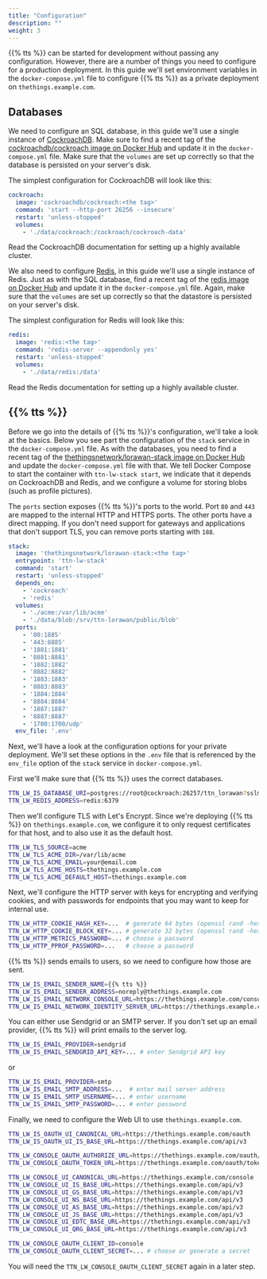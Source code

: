 ```yaml
---
title: "Configuration"
description: ""
weight: 3
---
```


{{% tts %}} can be started for development without passing any configuration. However, there are a number of things you need to configure for a production deployment. In this guide we'll set environment variables in the `docker-compose.yml` file to configure {{% tts %}} as a private deployment on `thethings.example.com`.

## Databases

We need to configure an SQL database, in this guide we'll use a single instance of [CockroachDB](https://www.cockroachlabs.com/). Make sure to find a recent tag of the [cockroachdb/cockroach image on Docker Hub](https://hub.docker.com/r/cockroachdb/cockroach/tags) and update it in the `docker-compose.yml` file. Make sure that the `volumes` are set up correctly so that the database is persisted on your server's disk.

The simplest configuration for CockroachDB will look like this:

```yaml
cockroach:
  image: 'cockroachdb/cockroach:<the tag>'
  command: 'start --http-port 26256 --insecure'
  restart: 'unless-stopped'
  volumes:
    - './data/cockroach:/cockroach/cockroach-data'
```

Read the CockroachDB documentation for setting up a highly available cluster.

We also need to configure [Redis](https://redis.io/), in this guide we'll use a single instance of Redis. Just as with the SQL database, find a recent tag of the [redis image on Docker Hub](https://hub.docker.com/_/redis?tab=tags) and update it in the `docker-compose.yml` file. Again, make sure that the `volumes` are set up correctly so that the datastore is persisted on your server's disk.

The simplest configuration for Redis will look like this:

```yaml
redis:
  image: 'redis:<the tag>'
  command: 'redis-server --appendonly yes'
  restart: 'unless-stopped'
  volumes:
    - './data/redis:/data'
```

Read the Redis documentation for setting up a highly available cluster.

## {{% tts %}}

Before we go into the details of {{% tts %}}'s configuration, we'll take a look at the basics. Below you see part the configuration of the `stack` service in the `docker-compose.yml` file. As with the databases, you need to find a recent tag of the [thethingsnetwork/lorawan-stack image on Docker Hub](https://hub.docker.com/r/thethingsnetwork/lorawan-stack/tags) and update the `docker-compose.yml` file with that. We tell Docker Compose to start the container with `ttn-lw-stack start`, we indicate that it depends on CockroachDB and Redis, and we configure a volume for storing blobs (such as profile pictures).

The `ports` section exposes {{% tts %}}'s ports to the world. Port `80` and `443` are mapped to the internal HTTP and HTTPS ports. The other ports have a direct mapping. If you don't need support for gateways and applications that don't support TLS, you can remove ports starting with `188`.

```yaml
stack:
  image: 'thethingsnetwork/lorawan-stack:<the tag>'
  entrypoint: 'ttn-lw-stack'
  command: 'start'
  restart: 'unless-stopped'
  depends_on:
    - 'cockroach'
    - 'redis'
  volumes:
    - './acme:/var/lib/acme'
    - './data/blob:/srv/ttn-lorawan/public/blob'
  ports:
    - '80:1885'
    - '443:8885'
    - '1881:1881'
    - '8881:8881'
    - '1882:1882'
    - '8882:8882'
    - '1883:1883'
    - '8883:8883'
    - '1884:1884'
    - '8884:8884'
    - '1887:1887'
    - '8887:8887'
    - '1700:1700/udp'
  env_file: '.env'
```

Next, we'll have a look at the configuration options for your private deployment. We'll set these options in the `.env` file that is referenced by the `env_file` option of the `stack` service in `docker-compose.yml`.

First we'll make sure that {{% tts %}} uses the correct databases.

```bash
TTN_LW_IS_DATABASE_URI=postgres://root@cockroach:26257/ttn_lorawan?sslmode=disable
TTN_LW_REDIS_ADDRESS=redis:6379
```

Then we'll configure TLS with Let's Encrypt. Since we're deploying {{% tts %}} on `thethings.example.com`, we configure it to only request certificates for that host, and to also use it as the default host.

```bash
TTN_LW_TLS_SOURCE=acme
TTN_LW_TLS_ACME_DIR=/var/lib/acme
TTN_LW_TLS_ACME_EMAIL=your@email.com
TTN_LW_TLS_ACME_HOSTS=thethings.example.com
TTN_LW_TLS_ACME_DEFAULT_HOST=thethings.example.com
```

Next, we'll configure the HTTP server with keys for encrypting and verifying cookies, and with passwords for endpoints that you may want to keep for internal use.

```bash
TTN_LW_HTTP_COOKIE_HASH_KEY=...  # generate 64 bytes (openssl rand -hex 64)
TTN_LW_HTTP_COOKIE_BLOCK_KEY=... # generate 32 bytes (openssl rand -hex 32)
TTN_LW_HTTP_METRICS_PASSWORD=... # choose a password
TTN_LW_HTTP_PPROF_PASSWORD=...   # choose a password
```

{{% tts %}} sends emails to users, so we need to configure how those are sent.

```bash
TTN_LW_IS_EMAIL_SENDER_NAME={{% tts %}}
TTN_LW_IS_EMAIL_SENDER_ADDRESS=noreply@thethings.example.com
TTN_LW_IS_EMAIL_NETWORK_CONSOLE_URL=https://thethings.example.com/console
TTN_LW_IS_EMAIL_NETWORK_IDENTITY_SERVER_URL=https://thethings.example.com/oauth
```

You can either use Sendgrid or an SMTP server. If you don't set up an email provider, {{% tts %}} will print emails to the server log.

```bash
TTN_LW_IS_EMAIL_PROVIDER=sendgrid
TTN_LW_IS_EMAIL_SENDGRID_API_KEY=... # enter Sendgrid API key
```

or

```bash
TTN_LW_IS_EMAIL_PROVIDER=smtp
TTN_LW_IS_EMAIL_SMTP_ADDRESS=...  # enter mail server address
TTN_LW_IS_EMAIL_SMTP_USERNAME=... # enter username
TTN_LW_IS_EMAIL_SMTP_PASSWORD=... # enter password
```

Finally, we need to configure the Web UI to use `thethings.example.com`.

```bash
TTN_LW_IS_OAUTH_UI_CANONICAL_URL=https://thethings.example.com/oauth
TTN_LW_IS_OAUTH_UI_IS_BASE_URL=https://thethings.example.com/api/v3

TTN_LW_CONSOLE_OAUTH_AUTHORIZE_URL=https://thethings.example.com/oauth/authorize
TTN_LW_CONSOLE_OAUTH_TOKEN_URL=https://thethings.example.com/oauth/token

TTN_LW_CONSOLE_UI_CANONICAL_URL=https://thethings.example.com/console
TTN_LW_CONSOLE_UI_IS_BASE_URL=https://thethings.example.com/api/v3
TTN_LW_CONSOLE_UI_GS_BASE_URL=https://thethings.example.com/api/v3
TTN_LW_CONSOLE_UI_NS_BASE_URL=https://thethings.example.com/api/v3
TTN_LW_CONSOLE_UI_AS_BASE_URL=https://thethings.example.com/api/v3
TTN_LW_CONSOLE_UI_JS_BASE_URL=https://thethings.example.com/api/v3
TTN_LW_CONSOLE_UI_EDTC_BASE_URL=https://thethings.example.com/api/v3
TTN_LW_CONSOLE_UI_QRG_BASE_URL=https://thethings.example.com/api/v3

TTN_LW_CONSOLE_OAUTH_CLIENT_ID=console
TTN_LW_CONSOLE_OAUTH_CLIENT_SECRET=... # choose or generate a secret
```

You will need the `TTN_LW_CONSOLE_OAUTH_CLIENT_SECRET` again in a later step.
